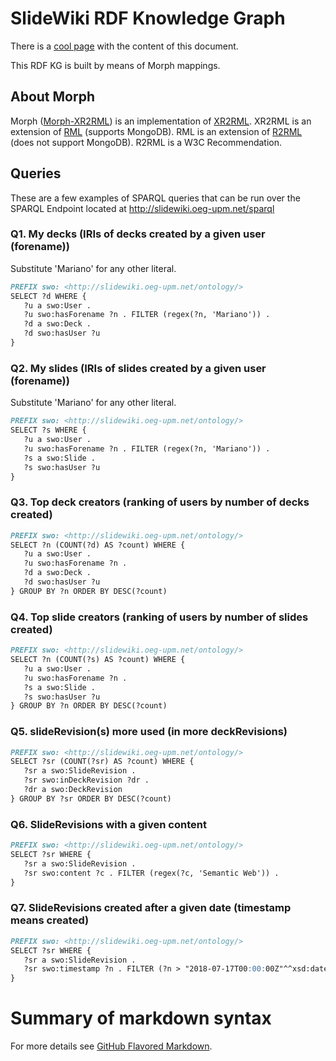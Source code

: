# SlideWiki RDF Knowledge Graph 
There is a [cool page](https://marianorico.github.io/SlideWiki_KG) with the content of this document.

This RDF KG is built by means of Morph mappings.


## About Morph
Morph ([Morph-XR2RML](https://github.com/frmichel/morph-xr2rml)) is an implementation of [XR2RML](https://hal.archives-ouvertes.fr/hal-01141686).
XR2RML is an extension of [RML](http://rml.io) (supports MongoDB). 
RML is an extension of [R2RML](http://rml.io/) (does not support MongoDB).
R2RML is a W3C Recommendation.

## Queries
These are a few examples of SPARQL queries that can be run over the SPARQL Endpoint located at http://slidewiki.oeg-upm.net/sparql 

### Q1. My decks (IRIs of decks created by a given user (forename))
Substitute 'Mariano' for any other literal.
```markdown
PREFIX swo: <http://slidewiki.oeg-upm.net/ontology/>
SELECT ?d WHERE {
   ?u a swo:User .
   ?u swo:hasForename ?n . FILTER (regex(?n, 'Mariano')) .
   ?d a swo:Deck .
   ?d swo:hasUser ?u
}
```

### Q2. My slides (IRIs of slides created by a given user (forename))
Substitute 'Mariano' for any other literal.
```markdown
PREFIX swo: <http://slidewiki.oeg-upm.net/ontology/>
SELECT ?s WHERE {
   ?u a swo:User .
   ?u swo:hasForename ?n . FILTER (regex(?n, 'Mariano')) .
   ?s a swo:Slide .
   ?s swo:hasUser ?u
}
```

### Q3. Top deck creators (ranking of users by number of decks created)
```markdown
PREFIX swo: <http://slidewiki.oeg-upm.net/ontology/>
SELECT ?n (COUNT(?d) AS ?count) WHERE {
   ?u a swo:User .
   ?u swo:hasForename ?n .
   ?d a swo:Deck .
   ?d swo:hasUser ?u
} GROUP BY ?n ORDER BY DESC(?count)
```

### Q4. Top slide creators (ranking of users by number of slides created)
```markdown
PREFIX swo: <http://slidewiki.oeg-upm.net/ontology/>
SELECT ?n (COUNT(?s) AS ?count) WHERE {
   ?u a swo:User .
   ?u swo:hasForename ?n .
   ?s a swo:Slide .
   ?s swo:hasUser ?u
} GROUP BY ?n ORDER BY DESC(?count)
```

### Q5. slideRevision(s) more used (in more deckRevisions)
```markdown
PREFIX swo: <http://slidewiki.oeg-upm.net/ontology/>
SELECT ?sr (COUNT(?sr) AS ?count) WHERE {
   ?sr a swo:SlideRevision .
   ?sr swo:inDeckRevision ?dr .
   ?dr a swo:DeckRevision 
} GROUP BY ?sr ORDER BY DESC(?count)
```

### Q6. SlideRevisions with a given content 
```markdown
PREFIX swo: <http://slidewiki.oeg-upm.net/ontology/>
SELECT ?sr WHERE {
   ?sr a swo:SlideRevision .
   ?sr swo:content ?c . FILTER (regex(?c, 'Semantic Web')) .
} 
```

### Q7. SlideRevisions created after a given date (timestamp means created)
```markdown
PREFIX swo: <http://slidewiki.oeg-upm.net/ontology/>
SELECT ?sr WHERE {
   ?sr a swo:SlideRevision .
   ?sr swo:timestamp ?n . FILTER (?n > "2018-07-17T00:00:00Z"^^xsd:dateTime) .
} 
```


# Summary of markdown syntax
For more details see [GitHub Flavored Markdown](https://guides.github.com/features/mastering-markdown/).

